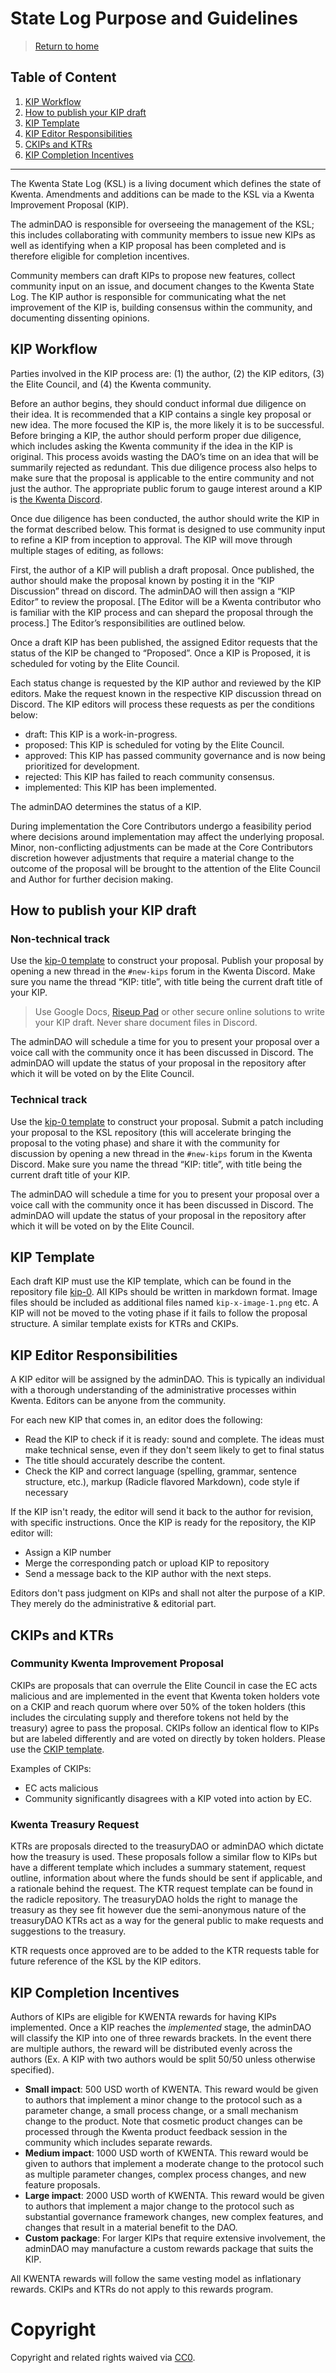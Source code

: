 # State Log Purpose and Guidelines

> [Return to home](../README.md)

## Table of Content

1. [KIP Workflow](#kip-workflow)
2. [How to publish your KIP draft](#how-to-publish-your-kip-draft)
3. [KIP Template](#kip-template)
4. [KIP Editor Responsibilities](#kip-editor-responsibilities)
5. [CKIPs and KTRs](#ckips-and-ktrs)
6. [KIP Completion Incentives](#kip-completion-incentives)
---

The Kwenta State Log (KSL) is a living document which defines the state of Kwenta. Amendments and additions can be made to the KSL via a Kwenta Improvement Proposal (KIP). 

The adminDAO is responsible for overseeing the management of the KSL; this includes collaborating with community members to issue new KIPs as well as identifying when a KIP proposal has been completed and is therefore eligible for completion incentives.

Community members can draft KIPs to propose new features, collect community input on an issue, and document changes to the Kwenta State Log. The KIP author is responsible for communicating what the net improvement of the KIP is, building consensus within the community, and documenting dissenting opinions.

## KIP Workflow

Parties involved in the KIP process are: (1) the author, (2) the KIP editors, (3) the Elite Council, and (4) the Kwenta community.

Before an author begins, they should conduct informal due diligence on their idea. It is recommended that a KIP contains a single key proposal or new idea. The more focused the KIP is, the more likely it is to be successful. Before bringing a KIP, the author should perform proper due diligence, which includes asking the Kwenta community if the idea in the KIP is original. This process avoids wasting the DAO’s time on an idea that will be summarily rejected as redundant. This due diligence process also helps to make sure that the proposal is applicable to the entire community and not just the author. The appropriate public forum to gauge interest around a KIP is [the Kwenta Discord](https://discord.gg/kwenta.io).

Once due diligence has been conducted, the author should write the KIP in the format described below. This format is designed to use community input to refine a KIP from inception to approval. The KIP will move through multiple stages of editing, as follows:

First, the author of a KIP will publish a draft proposal. Once published, the author should make the proposal known by posting it in the “KIP Discussion” thread on discord. The adminDAO will then assign a “KIP Editor” to review the proposal. [The Editor will be a Kwenta contributor who is familiar with the KIP process and can shepard the proposal through the process.] The Editor’s responsibilities are outlined below.

Once a draft KIP has been published, the assigned Editor requests that the status of the KIP be changed to “Proposed”. Once a KIP is Proposed, it is scheduled for voting by the Elite Council.

Each status change is requested by the KIP author and reviewed by the KIP editors. Make the request known in the respective KIP discussion thread on Discord. The KIP editors will process these requests as per the conditions below:

* draft: This KIP is a work-in-progress.
* proposed: This KIP is scheduled for voting by the Elite Council.
* approved: This KIP has passed community governance and is now being prioritized for development.
* rejected: This KIP has failed to reach community consensus.
* implemented: This KIP has been implemented.

The adminDAO determines the status of a KIP.

During implementation the Core Contributors undergo a feasibility period where decisions around implementation may affect the underlying proposal. Minor, non-conflicting adjustments can be made at the Core Contributors discretion however adjustments that require a material change to the outcome of the proposal will be brought to the attention of the Elite Council and Author for further decision making.

## How to publish your KIP draft

### Non-technical track

Use the [kip-0 template](../templates/kip-0.md) to construct your proposal.
Publish your proposal by opening a new thread in the `#new-kips` forum in the Kwenta Discord. Make sure you name the thread “KIP: title”, with title being the current draft title of your KIP.

> Use Google Docs, [Riseup Pad](https://pad.riseup.net) or other secure online solutions to write your KIP draft. Never share document files in Discord.

The adminDAO will schedule a time for you to present your proposal over a voice call with the community once it has been discussed in Discord. The adminDAO will update the status of your proposal in the repository after which it will be voted on by the Elite Council.

### Technical track

Use the [kip-0 template](../templates/kip-0.md) to construct your proposal. Submit a patch including your proposal to the KSL repository (this will accelerate bringing the proposal to the voting phase) and share it with the community for discussion by opening a new thread in the `#new-kips` forum in the Kwenta Discord. Make sure you name the thread “KIP: title”, with title being the current draft title of your KIP.

The adminDAO will schedule a time for you to present your proposal over a voice call with the community once it has been discussed in Discord. The adminDAO will update the status of your proposal in the repository after which it will be voted on by the Elite Council.

## KIP Template

Each draft KIP must use the KIP template, which can be found in the repository file [kip-0](../templates/kip-0.md). All KIPs should be written in markdown format. Image files should be included as additional files named `kip-x-image-1.png` etc. A KIP will not be moved to the voting phase if it fails to follow the proposal structure. A similar template exists for KTRs and CKIPs.

## KIP Editor Responsibilities

A KIP editor will be assigned by the adminDAO. This is typically an individual with a thorough understanding of the administrative processes within Kwenta. Editors can be anyone from the community.

For each new KIP that comes in, an editor does the following:

* Read the KIP to check if it is ready: sound and complete. The ideas must make technical sense, even if they don't seem likely to get to final status
* The title should accurately describe the content.
* Check the KIP and correct language (spelling, grammar, sentence structure, etc.), markup (Radicle flavored Markdown), code style if necessary

If the KIP isn't ready, the editor will send it back to the author for revision, with specific instructions. Once the KIP is ready for the repository, the KIP editor will:

* Assign a KIP number
* Merge the corresponding patch or upload KIP to repository
* Send a message back to the KIP author with the next steps.

Editors don't pass judgment on KIPs and shall not alter the purpose of a KIP. They merely do the administrative & editorial part.

## CKIPs and KTRs

### Community Kwenta Improvement Proposal

CKIPs are proposals that can overrule the Elite Council in case the EC acts malicious and are implemented in the event that Kwenta token holders vote on a CKIP and reach quorum where over 50% of the token holders (this includes the circulating supply and therefore tokens not held by the treasury) agree to pass the proposal. CKIPs follow an identical flow to KIPs but are labeled differently and are voted on directly by token holders. Please use the [CKIP template](../templates/ckip-0.md).

Examples of CKIPs:
* EC acts malicious
* Community significantly disagrees with a KIP voted into action by EC.

### Kwenta Treasury Request

KTRs are proposals directed to the treasuryDAO or adminDAO which dictate how the treasury is used. These proposals follow a similar flow to KIPs but have a different template which includes a summary statement, request outline, information about where the funds should be sent if applicable, and a rationale behind the request. The KTR request template can be found in the radicle repository. The treasuryDAO holds the right to manage the treasury as they see fit however due the semi-anonymous nature of the treasuryDAO KTRs act as a way for the general public to make requests and suggestions to the treasury.

KTR requests once approved are to be added to the KTR requests table for future reference of the KSL by the KIP editors.

## KIP Completion Incentives
Authors of KIPs are eligible for KWENTA rewards for having KIPs implemented. Once a KIP reaches the *implemented* stage, the adminDAO will classify the KIP into one of three rewards brackets. In the event there are multiple authors, the reward will be distributed evenly across the authors (Ex. A KIP with two authors would be split 50/50 unless otherwise specified). 

* **Small impact**: 500 USD worth of KWENTA. This reward would be given to authors that implement a minor change to the protocol such as a parameter change, a small process change, or a small mechanism change to the product. Note that cosmetic product changes can be processed through the Kwenta product feedback session in the community which includes separate rewards.
* **Medium impact**: 1000 USD worth of KWENTA. This reward would be given to authors that implement a moderate change to the protocol such as multiple parameter changes, complex process changes, and new feature proposals.
* **Large impact**: 2000 USD worth of KWENTA. This reward would be given to authors that implement a major change to the protocol such as substantial governance framework changes, new complex features, and changes that result in a material benefit to the DAO.
* **Custom package**: For larger KIPs that require extensive involvement, the adminDAO may manufacture a custom rewards package that suits the KIP.

All KWENTA rewards  will follow the same vesting model as inflationary rewards. CKIPs and KTRs do not apply to this rewards program. 


# Copyright

Copyright and related rights waived via [CC0](https://creativecommons.org/publicdomain/zero/1.0/).
